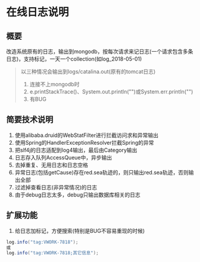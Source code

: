 
# 在线日志说明

## 概要
改造系统原有的日志，输出到mongodb，按每次请求来记日志(一个请求包含多条日志)，支持标记，一天一个collection(如log_2018-05-01)
> 以三种情况会输出到logs/catalina.out(原有的tomcat日志)
> 1. 连接不上mongodb时
> 2. e.printStackTrace()、System.out.println("")或System.err.println("")
> 3. 有BUG


## 简要技术说明
1. 使用alibaba.druid的WebStatFilter进行拦截访问求和异常输出
2. 使用Spring的HandlerExceptionResolver拦截Spring的异常
3. 把slf4j的日志适配到log4输出，最后由Category输出
4. 日志存入队列AccessQueue中，异步输出
5. 去掉重复、无用日志和日志空格
6. 异常日志(包括getCause)存在red.sea轨迹的，则只输出red.sea轨迹，否则输出全部
7. 过滤掉查看日志(非异常情况)的日志
8. 由于debug日志太多，debug只输出数据库相关的日志

## 扩展功能
1. 给日志加标记，方便搜索(特别是BUG不容易重现的时候)
```java
log.info("tag:VWORK-7818");
或
log.info("tag:VWORK-7818;其它信息");
```




